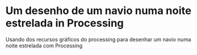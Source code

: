 # Um desenho de um navio numa noite estrelada in Processing
 Usando dos recursos gráficos do processing para desenhar um navio numa noite estrelada com Processing
